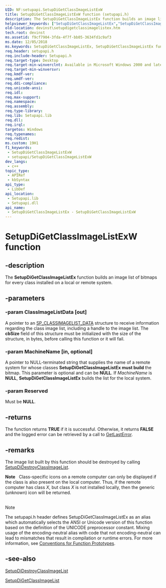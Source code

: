 ```yaml
---
UID: NF:setupapi.SetupDiGetClassImageListExW
title: SetupDiGetClassImageListExW function (setupapi.h)
description: The SetupDiGetClassImageListEx function builds an image list of bitmaps for every class installed on a local or remote system.
helpviewer_keywords: ["SetupDiGetClassImageListEx","SetupDiGetClassImageListEx function [Device and Driver Installation]","SetupDiGetClassImageListExA","SetupDiGetClassImageListExW","devinst.setupdigetclassimagelistex","di-rtns_ff251460-9ebf-4968-80f2-f44c13305197.xml","setupapi/SetupDiGetClassImageListEx"]
old-location: devinst\setupdigetclassimagelistex.htm
tech.root: devinst
ms.assetid: f9cf7904-3fda-4f7f-bb05-3634fd1c9af3
ms.date: 12/05/2018
ms.keywords: SetupDiGetClassImageListEx, SetupDiGetClassImageListEx function [Device and Driver Installation], SetupDiGetClassImageListExA, SetupDiGetClassImageListExW, devinst.setupdigetclassimagelistex, di-rtns_ff251460-9ebf-4968-80f2-f44c13305197.xml, setupapi/SetupDiGetClassImageListEx
req.header: setupapi.h
req.include-header: Setupapi.h
req.target-type: Desktop
req.target-min-winverclnt: Available in Microsoft Windows 2000 and later versions of Windows.
req.target-min-winversvr: 
req.kmdf-ver: 
req.umdf-ver: 
req.ddi-compliance: 
req.unicode-ansi: 
req.idl: 
req.max-support: 
req.namespace: 
req.assembly: 
req.type-library: 
req.lib: Setupapi.lib
req.dll: 
req.irql: 
targetos: Windows
req.typenames: 
req.redist: 
ms.custom: 19H1
f1_keywords:
 - SetupDiGetClassImageListExW
 - setupapi/SetupDiGetClassImageListExW
dev_langs:
 - c++
topic_type:
 - APIRef
 - kbSyntax
api_type:
 - LibDef
api_location:
 - Setupapi.lib
 - Setupapi.dll
api_name:
 - SetupDiGetClassImageListEx - SetupDiGetClassImageListExW
---
```


# SetupDiGetClassImageListExW function


## -description

The <b>SetupDiGetClassImageListEx</b> function builds an image list of bitmaps for every class installed on a local or remote system.

## -parameters

### -param ClassImageListData [out]

A pointer to an <a href="https://docs.microsoft.com/windows/desktop/api/setupapi/ns-setupapi-sp_classimagelist_data">SP_CLASSIMAGELIST_DATA</a> structure to receive information regarding the class image list, including a handle to the image list. The <b>cbSize</b> field of this structure must be initialized with the size of the structure, in bytes, before calling this function or it will fail.

### -param MachineName [in, optional]

A pointer to NULL-terminated string that supplies the name of a remote system for whose classes <b>SetupDiGetClassImageListEx must build </b>the bitmap. This parameter is optional and can be <b>NULL</b>. If <i>MachineName</i> is <b>NULL</b>, <b>SetupDiGetClassImageListEx</b> builds the list for the local system.

### -param Reserved

Must be <b>NULL</b>.

## -returns

The function returns <b>TRUE</b> if it is successful. Otherwise, it returns <b>FALSE</b> and the logged error can be retrieved by a call to <a href="https://msdn.microsoft.com/library/ms679360(VS.85).aspx">GetLastError</a>.

## -remarks

The image list built by this function should be destroyed by calling <a href="https://docs.microsoft.com/windows/desktop/api/setupapi/nf-setupapi-setupdidestroyclassimagelist">SetupDiDestroyClassImageList</a>.

<div class="alert"><b>Note</b>    Class-specific icons on a remote computer can only be displayed if the class is also present on the local computer. Thus, if the remote computer has class <i>X</i>, but class <i>X</i> is not installed locally, then the generic (unknown) icon will be returned.</div>
<div> </div>




> [!NOTE]
> The setupapi.h header defines SetupDiGetClassImageListEx as an alias which automatically selects the ANSI or Unicode version of this function based on the definition of the UNICODE preprocessor constant. Mixing usage of the encoding-neutral alias with code that not encoding-neutral can lead to mismatches that result in compilation or runtime errors. For more information, see [Conventions for Function Prototypes](/windows/win32/intl/conventions-for-function-prototypes).

## -see-also

<a href="https://docs.microsoft.com/windows/desktop/api/setupapi/nf-setupapi-setupdidestroyclassimagelist">SetupDiDestroyClassImageList</a>



<a href="https://docs.microsoft.com/windows/desktop/api/setupapi/nf-setupapi-setupdigetclassimagelist">SetupDiGetClassImageList</a>

